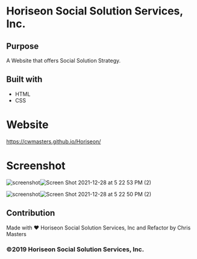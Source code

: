 # Horiseon Social Solution Services, Inc.

## Purpose
A Website that offers Social Solution Strategy.

## Built with
* HTML
* CSS

# Website
https://cwmasters.github.io/Horiseon/

# Screenshot
![screenshot](./assets/images/)![Screen Shot 2021-12-28 at 5 22 53 PM (2)](https://user-images.githubusercontent.com/95546410/147617029-6e527666-5d0e-46be-87cc-f90c3d1d36f4.png)

![screenshot](.assets/images/)![Screen Shot 2021-12-28 at 5 22 50 PM (2)](https://user-images.githubusercontent.com/95546410/147617172-54188004-9178-4a4e-9874-d284f73c2aa8.png)

## Contribution
Made with ❤️ Horiseon Social Solution Services, Inc and Refactor by Chris Masters

### ©2019 Horiseon Social Solution Services, Inc.
